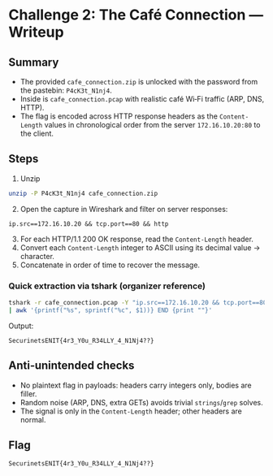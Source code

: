 # Challenge 2: The Café Connection — Writeup

## Summary
- The provided `cafe_connection.zip` is unlocked with the password from the pastebin: `P4cK3t_N1nj4`.
- Inside is `cafe_connection.pcap` with realistic café Wi‑Fi traffic (ARP, DNS, HTTP).
- The flag is encoded across HTTP response headers as the `Content-Length` values in chronological order from the server `172.16.10.20:80` to the client.

## Steps
1. Unzip
```bash
unzip -P P4cK3t_N1nj4 cafe_connection.zip
```
2. Open the capture in Wireshark and filter on server responses:
```wireshark
ip.src==172.16.10.20 && tcp.port==80 && http
```
3. For each HTTP/1.1 200 OK response, read the `Content-Length` header.
4. Convert each `Content-Length` integer to ASCII using its decimal value → character.
5. Concatenate in order of time to recover the message.

### Quick extraction via tshark (organizer reference)
```bash
tshark -r cafe_connection.pcap -Y "ip.src==172.16.10.20 && tcp.port==80 && http && http.content_length" -T fields -e http.content_length \
| awk '{printf("%s", sprintf("%c", $1))} END {print ""}'
```
Output:
```
SecurinetsENIT{4r3_Y0u_R34LLY_4_N1Nj4??}
```

## Anti‑unintended checks
- No plaintext flag in payloads: headers carry integers only, bodies are filler.
- Random noise (ARP, DNS, extra GETs) avoids trivial `strings`/`grep` solves.
- The signal is only in the `Content-Length` header; other headers are normal.

## Flag
```
SecurinetsENIT{4r3_Y0u_R34LLY_4_N1Nj4??}
``` 